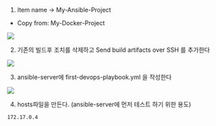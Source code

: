 1. Item name -> My-Ansible-Project
* Copy from: My-Docker-Project

<img src="./img/69.png">

2. 기존의 빌드후 조치를 삭제하고 Send build artifacts over SSH 를 추가한다

<img src="./img/70.png">

3. ansible-server에 first-devops-playbook.yml 을 작성한다

<img src="./img/71.png">

4. hosts파일을 만든다. (ansible-server에 먼저 테스트 하기 위한 용도)
```
172.17.0.4
```